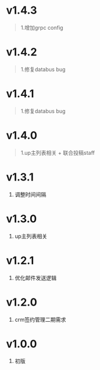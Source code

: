# v1.4.3
> 1.增加grpc config 

# v1.4.2
> 1.修复databus bug 

# v1.4.1
> 1.修复databus bug  

# v1.4.0
> 1.up主列表相关 + 联合投稿staff   

# v1.3.1
1. 调整时间间隔    

# v1.3.0
1. up主列表相关    

# v1.2.1
1. 优化邮件发送逻辑  

# v1.2.0
1. crm签约管理二期需求  

# v1.0.0
1. 初版
